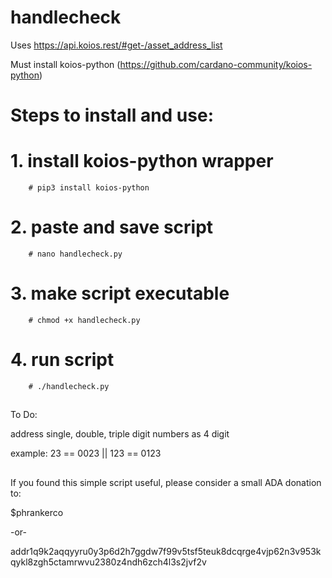 # handlecheck

Uses https://api.koios.rest/#get-/asset_address_list

Must install koios-python (https://github.com/cardano-community/koios-python)

# Steps to install and use:
# 1. install koios-python wrapper
        # pip3 install koios-python
# 2. paste and save script
        # nano handlecheck.py
# 3. make script executable
        # chmod +x handlecheck.py
# 4. run script
        # ./handlecheck.py

##
To Do:

address single, double, triple digit numbers as 4 digit 

example: 23 == 0023 || 123 == 0123

##
If you found this simple script useful, please consider a small ADA donation to:

$phrankerco

-or-

addr1q9k2aqqyyru0y3p6d2h7ggdw7f99v5tsf5teuk8dcqrge4vjp62n3v953kqykl8zgh5ctamrwvu2380z4ndh6zch4l3s2jvf2v
